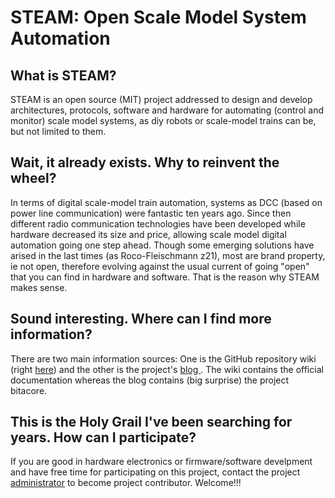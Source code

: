 # STEAM: Open Scale Model System Automation

## What is STEAM?
STEAM is an open source (MIT) project addressed to design and develop architectures, protocols, software and hardware for automating (control and monitor) scale model systems, as diy robots or scale-model trains can be, but not limited to them.

## Wait, it already exists. Why to reinvent the wheel?
In terms of digital scale-model train automation, systems as DCC (based on power line communication) were fantastic ten years ago. Since then different radio communication technologies have been developed while hardware decreased its size and price, allowing scale model digital automation going one step ahead. Though some emerging solutions have arised in the last times (as Roco-Fleischmann z21), most are brand property, ie not open, therefore evolving against the usual current of going "open" that you can find in hardware and software. That is the reason why STEAM makes sense.

## Sound interesting. Where can I find more information?
There are two main information sources: One is the GitHub repository wiki (right [here](https://github.com/SteamProjectAdmin/SteamProject/wiki)) and the other is the project's [blog ](https://steam-project.blogspot.com/). The wiki contains the official documentation whereas the blog contains (big surprise) the project bitacore.

## This is the Holy Grail I've been searching for years. How can I participate?
If you are good in hardware electronics or firmware/software develpment and have free time for participating on this project, contact the project [administrator](mailto:steamproject.adm@gmail.com) to become project contributor. Welcome!!!
